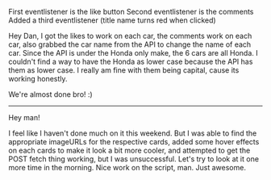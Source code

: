 First eventlistener is the like button
Second eventlistener is the comments
Added a third eventlistener (title name turns red when clicked)

Hey Dan, I got the likes to work on each car, the comments work on each car, also grabbed the car name from the API to change the name of each car. Since the API is under the Honda only make, the 6 cars are all Honda. I couldn't find a way to have the Honda as lower case because the API has them as lower case. I really am fine with them being capital, cause its working honestly. 

We're almost done bro! :)

-----------------------------
Hey man! 

I feel like I haven't done much on it this weekend. But I was able to find the appropriate imageURLs for the respective cards, added some hover effects on each cards to make it look a bit more cooler, and attempted to get the POST fetch thing working, but I was unsuccessful. Let's try to look at it one more time in the morning. Nice work on the script, man. Just awesome.
